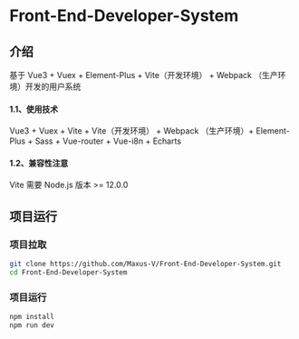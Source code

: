 # Front-End-Developer-System

## 介绍

基于 Vue3 + Vuex + Element-Plus + Vite（开发环境） + Webpack （生产环境）开发的用户系统

#### 1.1、使用技术
Vue3 + Vuex + Vite + Vite（开发环境） + Webpack （生产环境）+ Element-Plus + Sass + Vue-router + Vue-i8n + Echarts

#### 1.2、兼容性注意
Vite 需要 Node.js 版本 >= 12.0.0

## 项目运行

### 项目拉取

```sh
git clone https://github.com/Maxus-V/Front-End-Developer-System.git
cd Front-End-Developer-System
```

### 项目运行

```sh
npm install
npm run dev
```

